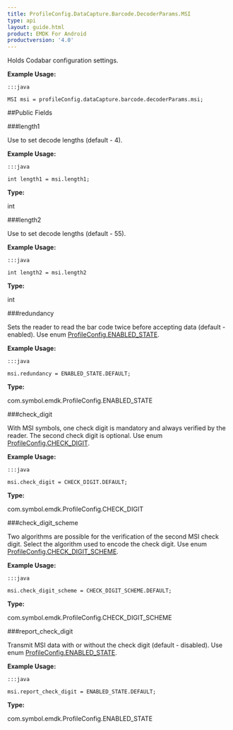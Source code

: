 ```yaml
---
title: ProfileConfig.DataCapture.Barcode.DecoderParams.MSI
type: api
layout: guide.html
product: EMDK For Android
productversion: '4.0'
---
```



Holds Codabar configuration settings. 
 
 

**Example Usage:**
	
	:::java
	
	MSI msi = profileConfig.dataCapture.barcode.decoderParams.msi;
	


##Public Fields

###length1

Use to set decode lengths (default - 4). 
 
 

**Example Usage:**
	
	:::java
	
	int length1 = msi.length1;
	


**Type:**

int

###length2

Use to set decode lengths (default - 55). 
 
 

**Example Usage:**
	
	:::java
	
	int length2 = msi.length2
	


**Type:**

int

###redundancy

Sets the reader to read the bar code twice before accepting data (default - enabled). 
 Use enum [ ProfileConfig.ENABLED_STATE](../ProfileConfig-ENABLED_STATE). 
 
 

**Example Usage:**
	
	:::java
	
	msi.redundancy = ENABLED_STATE.DEFAULT;
	


**Type:**

com.symbol.emdk.ProfileConfig.ENABLED_STATE

###check_digit

With MSI symbols, one check digit is mandatory and always verified by the reader. 
 The second check digit is optional. 
 Use enum [ ProfileConfig.CHECK_DIGIT](../ProfileConfig-CHECK_DIGIT). 
 
 

**Example Usage:**
	
	:::java
	
	msi.check_digit = CHECK_DIGIT.DEFAULT;
	


**Type:**

com.symbol.emdk.ProfileConfig.CHECK_DIGIT

###check_digit_scheme

Two algorithms are possible for the verification of the second MSI check digit. 
 Select the algorithm used to encode the check digit. 
 Use enum [ ProfileConfig.CHECK_DIGIT_SCHEME](../ProfileConfig-CHECK_DIGIT_SCHEME). 
 
 

**Example Usage:**
	
	:::java
	
	msi.check_digit_scheme = CHECK_DIGIT_SCHEME.DEFAULT;
	


**Type:**

com.symbol.emdk.ProfileConfig.CHECK_DIGIT_SCHEME

###report_check_digit

Transmit MSI data with or without the check digit (default - disabled). 
 Use enum [ ProfileConfig.ENABLED_STATE](../ProfileConfig-ENABLED_STATE). 
 
 

**Example Usage:**
	
	:::java
	
	msi.report_check_digit = ENABLED_STATE.DEFAULT;
	


**Type:**

com.symbol.emdk.ProfileConfig.ENABLED_STATE












